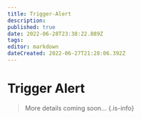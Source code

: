 ```yaml
---
title: Trigger-Alert
description: 
published: true
date: 2022-06-28T23:38:22.889Z
tags: 
editor: markdown
dateCreated: 2022-06-27T21:28:06.392Z
---
```


# Trigger Alert
> More details coming soon...
{.is-info}
